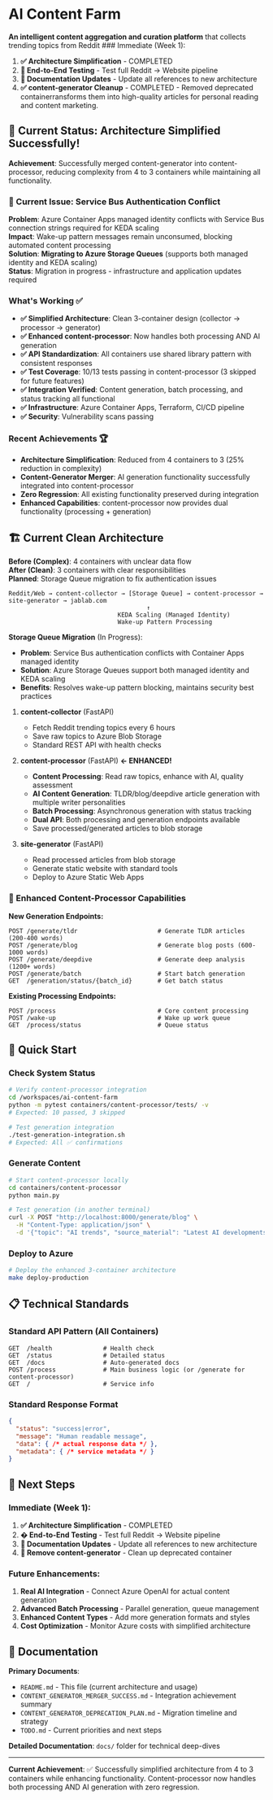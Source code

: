 # AI Content Farm

**An intelligent content aggregation and curation platform** that collects trending topics from Reddit ### Immediate (Week 1):
1. **✅ Architecture Simplification** - COMPLETED
2. **🔄 End-to-End Testing** - Test full Reddit → Website pipeline
3. **🔄 Documentation Updates** - Update all references to new architecture
4. **✅ content-generator Cleanup** - COMPLETED - Removed deprecated containerransforms them into high-quality articles for personal reading and content marketing.

## 🎉 Current Status: Architecture Simplified Successfully!

**Achievement**: Successfully merged content-generator into content-processor, reducing complexity from 4 to 3 containers while maintaining all functionality.

### 🚨 Current Issue: Service Bus Authentication Conflict
**Problem**: Azure Container Apps managed identity conflicts with Service Bus connection strings required for KEDA scaling  
**Impact**: Wake-up pattern messages remain unconsumed, blocking automated content processing  
**Solution**: **Migrating to Azure Storage Queues** (supports both managed identity and KEDA scaling)  
**Status**: Migration in progress - infrastructure and application updates required

### What's Working ✅
- **✅ Simplified Architecture**: Clean 3-container design (collector → processor → generator)
- **✅ Enhanced content-processor**: Now handles both processing AND AI generation
- **✅ API Standardization**: All containers use shared library pattern with consistent responses
- **✅ Test Coverage**: 10/13 tests passing in content-processor (3 skipped for future features)
- **✅ Integration Verified**: Content generation, batch processing, and status tracking all functional
- **✅ Infrastructure**: Azure Container Apps, Terraform, CI/CD pipeline
- **✅ Security**: Vulnerability scans passing

### Recent Achievements 🏆
- **Architecture Simplification**: Reduced from 4 containers to 3 (25% reduction in complexity)
- **Content-Generator Merger**: AI generation functionality successfully integrated into content-processor
- **Zero Regression**: All existing functionality preserved during integration
- **Enhanced Capabilities**: content-processor now provides dual functionality (processing + generation)

## 🏗️ Current Clean Architecture

**Before (Complex)**: 4 containers with unclear data flow  
**After (Clean)**: 3 containers with clear responsibilities  
**Planned**: Storage Queue migration to fix authentication issues

```
Reddit/Web → content-collector → [Storage Queue] → content-processor → site-generator → jablab.com
                                      ↑
                              KEDA Scaling (Managed Identity)
                              Wake-up Pattern Processing
```

**Storage Queue Migration** (In Progress):
- **Problem**: Service Bus authentication conflicts with Container Apps managed identity
- **Solution**: Azure Storage Queues support both managed identity and KEDA scaling
- **Benefits**: Resolves wake-up pattern blocking, maintains security best practices

1. **content-collector** (FastAPI)
   - Fetch Reddit trending topics every 6 hours
   - Save raw topics to Azure Blob Storage
   - Standard REST API with health checks

2. **content-processor** (FastAPI) **← ENHANCED!**
   - **Content Processing**: Read raw topics, enhance with AI, quality assessment
   - **AI Content Generation**: TLDR/blog/deepdive article generation with multiple writer personalities
   - **Batch Processing**: Asynchronous generation with status tracking
   - **Dual API**: Both processing and generation endpoints available
   - Save processed/generated articles to blob storage

3. **site-generator** (FastAPI)
   - Read processed articles from blob storage
   - Generate static website with standard tools
   - Deploy to Azure Static Web Apps

### 🚀 Enhanced Content-Processor Capabilities

**New Generation Endpoints:**
```
POST /generate/tldr                      # Generate TLDR articles (200-400 words)
POST /generate/blog                      # Generate blog posts (600-1000 words)  
POST /generate/deepdive                  # Generate deep analysis (1200+ words)
POST /generate/batch                     # Start batch generation
GET  /generation/status/{batch_id}       # Get batch status
```

**Existing Processing Endpoints:**
```
POST /process                            # Core content processing
POST /wake-up                            # Wake up work queue
GET  /process/status                     # Queue status
```

## 🚀 Quick Start

### Check System Status
```bash
# Verify content-processor integration
cd /workspaces/ai-content-farm
python -m pytest containers/content-processor/tests/ -v
# Expected: 10 passed, 3 skipped

# Test generation integration
./test-generation-integration.sh
# Expected: All ✅ confirmations
```

### Generate Content
```bash
# Start content-processor locally
cd containers/content-processor
python main.py

# Test generation (in another terminal)
curl -X POST "http://localhost:8000/generate/blog" \
  -H "Content-Type: application/json" \
  -d '{"topic": "AI trends", "source_material": "Latest AI developments"}'
```

### Deploy to Azure
```bash
# Deploy the enhanced 3-container architecture
make deploy-production
```

## 📋 Technical Standards

### Standard API Pattern (All Containers)
```
GET  /health              # Health check
GET  /status              # Detailed status  
GET  /docs                # Auto-generated docs
POST /process             # Main business logic (or /generate for content-processor)
GET  /                    # Service info
```

### Standard Response Format
```json
{
  "status": "success|error",
  "message": "Human readable message",
  "data": { /* actual response data */ },
  "metadata": { /* service metadata */ }
}
```

## 🎯 Next Steps

### Immediate (Week 1):
1. **✅ Architecture Simplification** - COMPLETED
2. **� End-to-End Testing** - Test full Reddit → Website pipeline
3. **🔄 Documentation Updates** - Update all references to new architecture
4. **🔄 Remove content-generator** - Clean up deprecated container

### Future Enhancements:
1. **Real AI Integration** - Connect Azure OpenAI for actual content generation
2. **Advanced Batch Processing** - Parallel generation, queue management  
3. **Enhanced Content Types** - Add more generation formats and styles
4. **Cost Optimization** - Monitor Azure costs with simplified architecture

## 📁 Documentation

**Primary Documents**:
- `README.md` - This file (current architecture and usage)
- `CONTENT_GENERATOR_MERGER_SUCCESS.md` - Integration achievement summary
- `CONTENT_GENERATOR_DEPRECATION_PLAN.md` - Migration timeline and strategy
- `TODO.md` - Current priorities and next steps

**Detailed Documentation**: `docs/` folder for technical deep-dives

---

**Current Achievement**: ✅ Successfully simplified architecture from 4 to 3 containers while enhancing functionality. Content-processor now handles both processing AND AI generation with zero regression.
